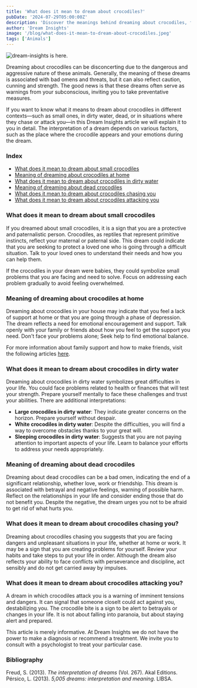 ```yaml
---
title: 'What does it mean to dream about crocodiles?'
pubDate: '2024-07-29T05:00:00Z'
description: 'Discover the meanings behind dreaming about crocodiles, from small to large, and how these dreams can reflect aspects of your emotional and mental life.'
author: 'Dream Insights'
image: '/blog/what-does-it-mean-to-dream-about-crocodiles.jpeg'
tags: ['Animals']
---
```


![dream-insights is here.](/blog/what-does-it-mean-to-dream-about-crocodiles.jpeg)



Dreaming about crocodiles can be disconcerting due to the dangerous and aggressive nature of these animals. Generally, the meaning of these dreams is associated with bad omens and threats, but it can also reflect caution, cunning and strength. The good news is that these dreams often serve as warnings from your subconscious, inviting you to take preventative measures.

If you want to know what it means to dream about crocodiles in different contexts—such as small ones, in dirty water, dead, or in situations where they chase or attack you—in this Dream Insights article we will explain it to you in detail. The interpretation of a dream depends on various factors, such as the place where the crocodile appears and your emotions during the dream.


### Index

- [What does it mean to dream about small crocodiles](#what-does-it-mean-to-dream-about-small-crocodiles)
- [Meaning of dreaming about crocodiles at home](#meaning-of-dreaming-about-crocodiles-at-home)
- [What does it mean to dream about crocodiles in dirty water](#what-does-it-mean-to-dream-about-crocodiles-in-dirty-water)
- [Meaning of dreaming about dead crocodiles](#meaning-of-dreaming-about-dead-crocodiles)
- [What does it mean to dream about crocodiles chasing you](#what-does-it-mean-to-dream-about-crocodiles-chasing-you)
- [What does it mean to dream about crocodiles attacking you](#what-does-it-mean-to-dream-about-crocodiles-attacking-you)

### What does it mean to dream about small crocodiles

If you dreamed about small crocodiles, it is a sign that you are a protective and paternalistic person. Crocodiles, as reptiles that represent primitive instincts, reflect your maternal or paternal side. This dream could indicate that you are seeking to protect a loved one who is going through a difficult situation. Talk to your loved ones to understand their needs and how you can help them.

If the crocodiles in your dream were babies, they could symbolize small problems that you are facing and need to solve. Focus on addressing each problem gradually to avoid feeling overwhelmed.

### Meaning of dreaming about crocodiles at home

Dreaming about crocodiles in your house may indicate that you feel a lack of support at home or that you are going through a phase of depression. The dream reflects a need for emotional encouragement and support. Talk openly with your family or friends about how you feel to get the support you need. Don't face your problems alone; Seek help to find emotional balance.

For more information about family support and how to make friends, visit the following articles [here](#).

### What does it mean to dream about crocodiles in dirty water

Dreaming about crocodiles in dirty water symbolizes great difficulties in your life. You could face problems related to health or finances that will test your strength. Prepare yourself mentally to face these challenges and trust your abilities. There are additional interpretations:

- **Large crocodiles in dirty water**: They indicate greater concerns on the horizon. Prepare yourself without despair.
- **White crocodiles in dirty water**: Despite the difficulties, you will find a way to overcome obstacles thanks to your great will.
- **Sleeping crocodiles in dirty water**: Suggests that you are not paying attention to important aspects of your life. Learn to balance your efforts to address your needs appropriately.

### Meaning of dreaming about dead crocodiles

Dreaming about dead crocodiles can be a bad omen, indicating the end of a significant relationship, whether love, work or friendship. This dream is associated with betrayal and negative feelings, warning of possible harm. Reflect on the relationships in your life and consider ending those that do not benefit you. Despite the negative, the dream urges you not to be afraid to get rid of what hurts you.

### What does it mean to dream about crocodiles chasing you?

Dreaming about crocodiles chasing you suggests that you are facing dangers and unpleasant situations in your life, whether at home or work. It may be a sign that you are creating problems for yourself. Review your habits and take steps to put your life in order. Although the dream also reflects your ability to face conflicts with perseverance and discipline, act sensibly and do not get carried away by impulses.

### What does it mean to dream about crocodiles attacking you?

A dream in which crocodiles attack you is a warning of imminent tensions and dangers. It can signal that someone closeIt could act against you, destabilizing you. The crocodile bite is a sign to be alert to betrayals or changes in your life. It is not about falling into paranoia, but about staying alert and prepared.

This article is merely informative. At Dream Insights we do not have the power to make a diagnosis or recommend a treatment. We invite you to consult with a psychologist to treat your particular case.

### Bibliography

Freud, S. (2013). *The interpretation of dreams* (Vol. 267). Akal Editions. 
Pérsico, L. (2013). *5,005 dreams: interpretation and meaning*. LIBSA.